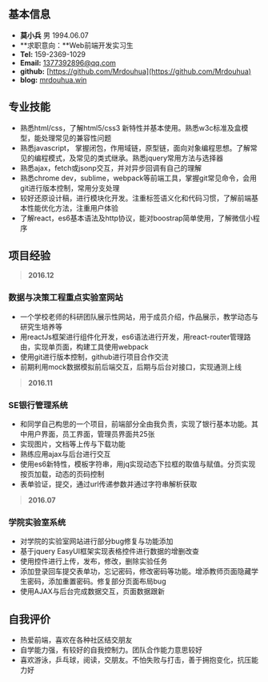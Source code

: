 ## 基本信息
>
* **莫小兵** 男 1994.06.07
* **求职意向：**Web前端开发实习生
* **Tel:** 159-2369-1029
* **Email:** 1377392896@qq.com
* **github:** [https://github.com/Mrdouhua](https://github.com/Mrdouhua)
* **blog:** [mrdouhua.win](mrdouhua.win)


## 专业技能
> 
* 熟悉html/css，了解html5/css3 新特性并基本使用。熟悉w3c标准及盒模型，能处理常见的兼容性问题
* 熟悉javascript， 掌握闭包，作用域链，原型链，面向对象编程思想。了解常见的编程模式，及常见的类式继承。熟悉jquery常用方法与选择器
* 熟悉ajax，fetch或jsonp交互，并对异步回调有自己的理解
* 熟悉chrome dev，sublime，webpack等前端工具，掌握git常见命令，会用git进行版本控制，常用分支处理
* 较好还原设计稿，进行模块化开发。注重标签语义化和代码习惯，了解前端基本性能优化方法，注重用户体验
* 了解react，es6基本语法及http协议，能对boostrap简单使用，了解微信小程序

## 项目经验
> **2016.12**
### 数据与决策工程重点实验室网站
* 一个学校老师的科研团队展示性网站，用于成员介绍，作品展示，教学动态与研究生培养等
* 用reactJs框架进行组件化开发，es6语法进行开发，用react-router管理路由，实现单页面，构建工具使用webpack
* 使用git进行版本控制，github进行项目合作交流
* 前期利用mock数据模拟前后端交互，后期与后台对接口，实现通测上线

> **2016.11**
### SE银行管理系统
* 和同学自己构思的一个项目，前端部分全由我负责，实现了银行基本功能。其中用户界面，员工界面，管理员界面共25张
* 实现图片，文档等上传与下载功能
* 熟练应用ajax与后台进行交互
* 使用es6新特性，模板字符串，用jq实现动态下拉框的取值与赋值。分页实现按页加载，动态的页码控制
* 表单验证，提交，通过url传递参数并通过字符串解析获取

> **2016.07**
### 学院实验室系统
* 对学院的实验室网站进行部分bug修复与功能添加
* 基于jquery EasyUI框架实现表格控件进行数据的增删改查
* 使用控件进行上传，发布，修改，删除实验任务
* 添加登录回车提交表单功，忘记密码，修改密码等功能。增添教师页面隐藏学生密码，添加重置密码。修复部分页面布局bug
* 使用AJAX与后台完成数据交互，页面数据跟新

## 自我评价
>
* 热爱前端，喜欢在各种社区结交朋友
* 自学能力强，有较好的自我控制力。团队合作能力意思较好
* 喜欢游泳，乒乓球，阅读，交朋友。不怕失败与打击，善于拥抱变化，抗压能力好
